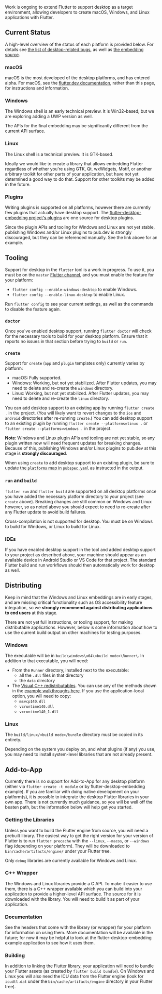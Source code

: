 Work is ongoing to extend Flutter to support desktop as a target environment, allowing developers to create macOS, Windows, and Linux applications with Flutter.

## Current Status

A high-level overview of the status of each platform is provided below. For details see
[the list of desktop-related bugs](https://github.com/flutter/flutter/issues?utf8=%E2%9C%93&q=is%3Aissue+is%3Aopen+label%3A%22a%3A+desktop%22),
as well as [the embedding source](https://github.com/flutter/engine/tree/master/shell/platform/).

### macOS

macOS is the most developed of the desktop platforms, and has entered alpha. For macOS, see the
[flutter.dev documentation](https://flutter.dev/desktop), rather than this page, for instructions and
information.

### Windows

The Windows shell is an early technical preview. It is Win32-based, but we are exploring adding a UWP
version as well.

The APIs for the final embedding may be significantly different from the current API surface.

### Linux

The Linux shell is a technical preview. It is GTK-based.

Ideally we would like to create a library that allows embedding Flutter regardless of whether you're using GTK, Qt, wxWidgets, Motif, or another arbitrary toolkit for other parts of your application, but have not yet determined a good way to do that. Support for other toolkits may be added in the future.

### Plugins

Writing plugins is supported on all platforms, however there are currently few plugins that actually have
desktop support. The [flutter-desktop-embedding project's plugins](https://github.com/google/flutter-desktop-embedding/tree/master/plugins) are one source for desktop plugins.

Since the plugin APIs and tooling for Windows and Linux are not yet stable, publishing
Windows and/or Linux plugins to pub.dev is strongly discouraged, but they can be referenced manually. See
the link above for an example.

## Tooling

Support for desktop in the `flutter` tool is a work in progress. To use it, you must be on the `master` [Flutter channel](https://github.com/flutter/flutter/wiki/Flutter-build-release-channels), and you must enable the feature for your platform:
* `flutter config --enable-windows-desktop` to enable Windows.
* `flutter config --enable-linux-desktop` to enable Linux.

Run `flutter config` to see your current settings, as well as the commands to disable the feature again.

### `doctor`

Once you've enabled desktop support, running `flutter doctor` will check for the necessary tools to build for your desktop platform. Ensure that it reports no issues in that section before trying to `build` or `run`.

### `create`

Support for `create` (`app` and `plugin` templates only) currently varies by platform:
- macOS: Fully supported.
- Windows: Working, but not yet stabilized. After Flutter updates, you may need to delete and re-create the `windows` directory.
- Linux: Working, but not yet stabilized. After Flutter updates, you may need to delete and re-create the `linux` directory.

You can add desktop support to an existing app by running `flutter create .` in the project. (You will likely want to revert changes to the `ios` and `android` directories after re-running `create`.) You can add desktop support to an existing plugin by running `flutter create --platforms=linux .` or `flutter create --platforms=windows .` in the project.

**Note**: Windows and Linux plugin APIs and tooling are not yet stable, so any plugin written now will need frequent updates for breaking changes. Because of this, publishing Windows and/or Linux plugins to pub.dev at this stage is **strongly discouraged**.

When using `create` to add desktop support to an existing plugin, be sure to update [the `platforms` map in `pubspec.yaml`](https://flutter.dev/docs/development/packages-and-plugins/developing-packages#plugin-platforms) as instructed in the output.

### `run` and `build`

`flutter run` and `flutter build` are supported on all desktop platforms once you have added the necessary platform directory to your project (see `create` above). Breaking changes are still common on Windows and Linux however, so as noted above you should expect to need to re-create after any Flutter update to avoid build failures.

Cross-compilation is not supported for desktop. You must be on Windows to build for Windows, or Linux to build for Linux.

### IDEs ###

If you have enabled desktop support in the tool and added desktop support to your project as described above, your machine should appear as an available device in Android Studio or VS Code for that project. The standard Flutter build and run workflows should then automatically work for desktop as well.

## Distributing

Keep in mind that the Windows and Linux embeddings are in early stages, and are missing critical functionality such as OS accessibility feature integration, so we **strongly recommend against distributing applications to end users** at this stage.

There are not yet full instructions, or tooling support, for making distributable applications. However, below is some information about how to use the current build output on other machines for testing purposes.

### Windows

The executable will be in `build\windows\x64\<build mode>\Runner\`. In addition to that executable, you will need:
- From the `Runner` directory, installed next to the executable:
  - all the `.dll` files in that directory
  - the `data` directory
- The [Visual C++ redistributables](https://docs.microsoft.com/en-us/cpp/windows/redistributing-visual-cpp-files?view=vs-2019). You can use any of the methods shown in the [example walkthroughs here](https://docs.microsoft.com/en-us/cpp/windows/deployment-examples?view=vs-2019). If you use the application-local option, you will need to copy:
  - `msvcp140.dll`
  - `vcruntime140.dll`
  - `vcruntime140_1.dll`

### Linux

The `build/linux/<build mode>/bundle` directory must be copied in its entirety.

Depending on the system you deploy on, and what plugins (if any) you use, you may need to install system-level libraries that are not already present.

## Add-to-App

Currently there is no support for Add-to-App for any desktop platform (either via `flutter create -t module` or by flutter-desktop-embedding example). If you are familiar with doing native development on your platform(s), it is possible to integrate the desktop Flutter libraries in your own app. There is not currently much guidance, so you will be well off the beaten path, but the information below will help get you started.

### Getting the Libraries

Unless you want to build the Flutter engine from source, you will need a prebuilt library. The easiest way to get the right version for your version of Flutter is to run `flutter precache` with the `--linux`, `--macos`, or `--windows` flag (depending on your platform). They will be downloaded to `bin/cache/artifacts/engine/` under your Flutter tree.

Only `debug` libraries are currently available for Windows and Linux.

### C++ Wrapper

The Windows and Linux libraries provide a C API. To make it easier to use them, there is a C++ wrapper available
which you can build into your application to provide a higher-level API surface. The source for it is downloaded with the library. You will need to build it as part of your application.

### Documentation

See the headers that come with the library (or wrapper) for your platform for information on using them. More documentation will be available in the future; for now it may be helpful to look at the flutter-desktop-embedding example application to see how it uses them.

### Building

In addition to linking the Flutter library, your application will need to bundle your Flutter assets (as created by `flutter build bundle`). On Windows and Linux you will also need the ICU data from the Flutter engine
(look for `icudtl.dat` under the `bin/cache/artifacts/engine` directory in your Flutter tree).